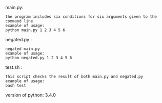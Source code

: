 main.py:

    the program includes six conditions for six arguments given to the command line
    example of usage: 
    python main.py 1 2 3 4 5 6 

negated.py :

    negated main.py
    example of usage:
    python negated.py 1 2 3 4 5 6

test.sh :

    this script checks the result of both main.py and negated.py
    example of usage:
    bash test

version of python: 3.4.0
